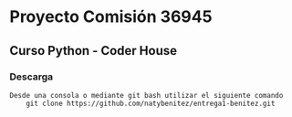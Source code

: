 # Proyecto Comisión 36945
## Curso Python - Coder House

### Descarga
    Desde una consola o mediante git bash utilizar el siguiente comando
        git clone https://github.com/natybenitez/entrega1-benitez.git